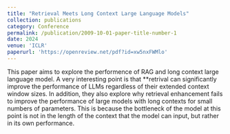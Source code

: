 ```yaml
---
title: "Retrieval Meets Long Context Large Language Models"
collection: publications
category: Conference
permalink: /publication/2009-10-01-paper-title-number-1
date: 2024
venue: 'ICLR'
paperurl: 'https://openreview.net/pdf?id=xw5nxFWMlo'
---
```


This paper aims to explore the performence of RAG and long context large language model. A very interesting point is that **retrival can significantly improve the performance of LLMs regardless of their extended context window sizes. In addition, they also explore why retrieval enhancement fails to improve the performance of large models with long contexts for small numbers of parameters. This is because the bottleneck of the model at this point is not in the length of the context that the model can input, but rather in its own performance.
